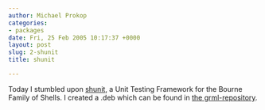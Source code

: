 ```yaml
---
author: Michael Prokop
categories:
- packages
date: Fri, 25 Feb 2005 10:17:37 +0000
layout: post
slug: 2-shunit
title: shunit

---
```

Today I stumbled upon [shunit](http://shunit.sourceforge.net/), 
a Unit Testing Framework for the Bourne Family of Shells. I created a .deb which can be found in [the grml\-repository](http://grml.org/repos/).